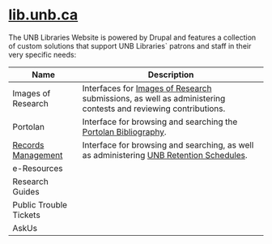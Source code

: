 # [lib.unb.ca](https://lib.unb.ca/)

The UNB Libraries Website is powered by Drupal and features a collection of custom solutions that support UNB Libraries` patrons and staff in their very specific needs:

| Name                                          | Description                                                                                                                                             |
|-----------------------------------------------|---------------------------------------------------------------------------------------------------------------------------------------------------------|
| Images of Research                            | Interfaces for [Images of Research](https://lib.unb.ca/researchcommons/ior) submissions, as well as administering contests and reviewing contributions. |
| Portolan                                      | Interface for browsing and searching the [Portolan Bibliography](https://lib.unb.ca/clc/portolan).                                                      |
| [Records Management](./records_management.md) | Interface for browsing and searching, as well as administering [UNB Retention Schedules](https://lib.unb.ca/records).                                   |
| e-Resources                                   |                                                                                                                                                         |
| Research Guides                               |                                                                                                                                                         |
| Public Trouble Tickets                        |                                                                                                                                                         |
| AskUs                                         |                                                                                                                                                         |
